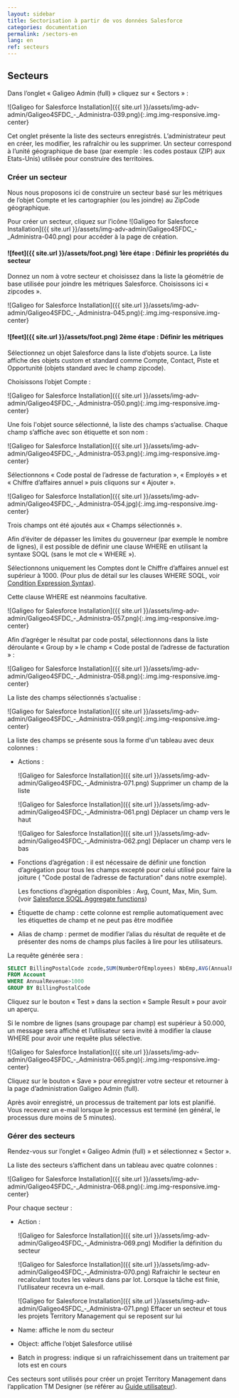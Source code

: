 ```yaml
---
layout: sidebar
title: Sectorisation à partir de vos données Salesforce
categories: documentation
permalink: /sectors-en
lang: en
ref: secteurs
---
```


## Secteurs

Dans l’onglet « Galigeo Admin (full) » cliquez sur « Sectors » :

![Galigeo for Salesforce Installation]({{ site.url }}/assets/img-adv-admin/Galigeo4SFDC_-_Administra-039.png){:.img.img-responsive.img-center}

Cet onglet présente la liste des secteurs enregistrés. L’administrateur peut en créer, les modifier, les rafraîchir ou les supprimer.
Un secteur correspond à l’unité géographique de base (par exemple : les codes postaux (ZIP) aux Etats-Unis) utilisée pour construire des territoires.

### Créer un secteur

Nous nous proposons ici de construire un secteur basé sur les métriques de l’objet Compte et les cartographier (ou les joindre) au ZipCode géographique.

Pour créer un secteur, cliquez sur l’icône ![Galigeo for Salesforce Installation]({{ site.url }}/assets/img-adv-admin/Galigeo4SFDC_-_Administra-040.png) pour accéder à la page de création.

#### ![feet]({{ site.url }}/assets/foot.png) 1ère étape : Définir les propriétés du secteur

Donnez un nom à votre secteur et choisissez dans la liste la géométrie de base utilisée pour joindre les métriques Salesforce. Choisissons ici « zipcodes ».

![Galigeo for Salesforce Installation]({{ site.url }}/assets/img-adv-admin/Galigeo4SFDC_-_Administra-045.png){:.img.img-responsive.img-center}

#### ![feet]({{ site.url }}/assets/foot.png) 2ème étape : Définir les métriques

Sélectionnez un objet Salesforce dans la liste d’objets source. La liste affiche des objets custom et standard comme Compte, Contact, Piste et Opportunité (objets standard avec le champ zipcode). 

Choisissons l’objet Compte :

![Galigeo for Salesforce Installation]({{ site.url }}/assets/img-adv-admin/Galigeo4SFDC_-_Administra-050.png){:.img.img-responsive.img-center}

Une fois l'objet source sélectionné, la liste des champs s’actualise. Chaque champ s’affiche avec son étiquette et son nom :

![Galigeo for Salesforce Installation]({{ site.url }}/assets/img-adv-admin/Galigeo4SFDC_-_Administra-053.png){:.img.img-responsive.img-center}

Sélectionnons « Code postal de l’adresse de facturation », « Employés » et « Chiffre d’affaires annuel » puis cliquons sur « Ajouter ».

![Galigeo for Salesforce Installation]({{ site.url }}/assets/img-adv-admin/Galigeo4SFDC_-_Administra-054.jpg){:.img.img-responsive.img-center}

Trois champs ont été ajoutés aux « Champs sélectionnés ».

Afin d’éviter de dépasser les limites du gouverneur (par exemple le nombre de lignes), il est possible de définir une clause WHERE en utilisant la syntaxe SOQL (sans le mot cle « WHERE »). 

Sélectionnons uniquement les Comptes dont le Chiffre d’affaires annuel est supérieur à 1000. (Pour plus de détail sur les clauses WHERE SOQL, voir [Condition Expression Syntax](https://developer.salesforce.com/docs/atlas.en-us.soql_sosl.meta/soql_sosl/sforce_api_calls_soql_select_conditionexpression.htm)). 

Cette clause WHERE est néanmoins facultative.

![Galigeo for Salesforce Installation]({{ site.url }}/assets/img-adv-admin/Galigeo4SFDC_-_Administra-057.png){:.img.img-responsive.img-center}

Afin d’agréger le résultat par code postal, sélectionnons dans la liste déroulante « Group by » le champ « Code postal de l’adresse de facturation » :

![Galigeo for Salesforce Installation]({{ site.url }}/assets/img-adv-admin/Galigeo4SFDC_-_Administra-058.png){:.img.img-responsive.img-center}

La liste des champs sélectionnés s’actualise :

![Galigeo for Salesforce Installation]({{ site.url }}/assets/img-adv-admin/Galigeo4SFDC_-_Administra-059.png){:.img.img-responsive.img-center}

La liste des champs se présente sous la forme d'un tableau avec deux colonnes :

- Actions :

	![Galigeo for Salesforce Installation]({{ site.url }}/assets/img-adv-admin/Galigeo4SFDC_-_Administra-071.png) Supprimer un champ de la liste

	![Galigeo for Salesforce Installation]({{ site.url }}/assets/img-adv-admin/Galigeo4SFDC_-_Administra-061.png) Déplacer un champ vers le haut

	![Galigeo for Salesforce Installation]({{ site.url }}/assets/img-adv-admin/Galigeo4SFDC_-_Administra-062.png) Déplacer un champ vers le bas


- Fonctions d’agrégation : il est nécessaire de définir une fonction d’agrégation pour tous les champs excepté pour celui utilisé pour faire la joiture ( "Code postal de l’adresse de facturation" dans notre exemple).

	Les fonctions d’agrégation disponibles : Avg, Count, Max, Min, Sum. (voir [Salesforce SOQL Aggregate functions](https://developer.salesforce.com/docs/atlas.en-us.soql_sosl.meta/soql_sosl/sforce_api_calls_soql_select_agg_functions.htm))
- Étiquette de champ : cette colonne est remplie automatiquement avec les étiquettes de champ et ne peut pas être modifiée
- Alias de champ : permet de modifier l’alias du résultat de requête et de présenter des noms de champs plus faciles à lire pour les utilisateurs.

La requête générée sera :

```sql
SELECT BillingPostalCode zcode,SUM(NumberOfEmployees) NbEmp,AVG(AnnualRevenue) AvgRevenue
FROM Account
WHERE AnnualRevenue>1000
GROUP BY BillingPostalCode
```


Cliquez sur le bouton « Test » dans la section « Sample Result » pour avoir un aperçu.

Si le nombre de lignes (sans groupage par champ) est supérieur à 50.000, un message sera affiché et l’utilisateur sera invité à modifier la clause WHERE pour avoir une requête plus sélective.

![Galigeo for Salesforce Installation]({{ site.url }}/assets/img-adv-admin/Galigeo4SFDC_-_Administra-065.png){:.img.img-responsive.img-center}

Cliquez sur le bouton « Save » pour enregistrer votre secteur et retourner à la page d’administration Galigeo Admin (full).

Après avoir enregistré, un processus de traitement par lots est planifié. Vous recevrez un e-mail lorsque le processus est terminé (en général, le processus dure moins de 5 minutes).

### Gérer des secteurs

Rendez-vous sur l’onglet « Galigeo Admin (full) » et sélectionnez « Sector ».

La liste des secteurs s’affichent dans un tableau avec quatre colonnes :

![Galigeo for Salesforce Installation]({{ site.url }}/assets/img-adv-admin/Galigeo4SFDC_-_Administra-068.png){:.img.img-responsive.img-center}

Pour chaque secteur :

- Action :

	![Galigeo for Salesforce Installation]({{ site.url }}/assets/img-adv-admin/Galigeo4SFDC_-_Administra-069.png) Modifier la définition du secteur

	![Galigeo for Salesforce Installation]({{ site.url }}/assets/img-adv-admin/Galigeo4SFDC_-_Administra-070.png) Rafraichir le secteur en recalculant toutes les valeurs dans par lot. Lorsque la tâche est finie, l’utilisateur recevra un e-mail.

	![Galigeo for Salesforce Installation]({{ site.url }}/assets/img-adv-admin/Galigeo4SFDC_-_Administra-071.png) Effacer un secteur et tous les projets Territory Management qui se reposent sur lui

- Name: affiche le nom du secteur
- Object: affiche l’objet Salesforce utilisé
- Batch in progress: indique si un rafraichissement dans un traitement par lots est en cours

Ces secteurs sont utilisés pour créer un projet Territory Management dans l’application TM Designer (se référer au [Guide utilisateur](/presentation-adv)).


